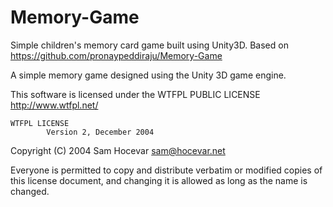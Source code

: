 # Memory-Game
Simple children's memory card game built using Unity3D. Based on https://github.com/pronaypeddiraju/Memory-Game

A simple memory game designed using the Unity 3D game engine. 

This software is licensed under the WTFPL PUBLIC LICENSE http://www.wtfpl.net/

    WTFPL LICENSE
            Version 2, December 2004

Copyright (C) 2004 Sam Hocevar sam@hocevar.net

Everyone is permitted to copy and distribute verbatim or modified copies of this license document, and changing it is allowed as long as the name is changed.
